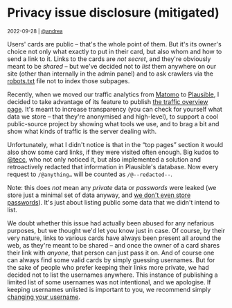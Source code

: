 # Privacy issue disclosure (mitigated)

<small>2022-09-28 | [@andrea](/@andrea)</small>

Users' cards are public – that's the whole point of them. But it's its owner's choice not only what exactly to put in their card,
but also whom and how to send a link to it. Links to the cards are _not secret_, and they're obviously meant to be _shared_ –
but we've decided not to _list_ them anywhere on our site (other than internally in the admin panel)
and to ask crawlers via the [robots.txt](/robots.txt) file not to index those subpages.

Recently, when we moved our traffic analytics from [Matomo](https://matomo.org/) to [Plausible](https://plausible.io/),
I decided to take advantage of its feature to publish [the traffic overview page](https://stats.pronouns.page/en.pronouns.page?period=30d).
It's meant to increase transparency (you can check for yourself what data we store – that they're anonymised and high-level),
to support a cool public-source project by showing what tools we use,
and to brag a bit and show what kinds of traffic is the server dealing with.

Unfortunately, what I didn't notice is that in the “top pages” section it would also show some card links,
if they were visited often enough. Big kudos to [@tecc](/@tecc), who not only noticed it,
but also implemented a solution and retroactively redacted that information in Plausible's database.
Now every request to `/@anything…` will be counted as `/@--redacted--`.

Note: this does _not_ mean any _private_ data or _passwords_ were leaked
(we store just a minimal set of data anyway, and [we don't even store passwords](https://avris.it/blog/passwords-are-pass%C3%A9)).
It's just about listing public some data that we didn't intend to list.

We doubt whether this issue had actually been abused for any nefarious purposes, but we thought we'd let you know just in case.
Of course, by their very nature, links to various cards have always been present all around the web, as they're meant to be shared
– and once the owner of a card shares their link with _anyone_, that person can just pass it on.
And of course one can always find some valid cards by simply guessing usernames.
But for the sake of people who prefer keeping their links more private, we had decided not to list the usernames anywhere.
This instance of publishing a limited list of some usernames was not intentional, and we apologise.
If keeping usernames unlisted is important to you, we recommend simply [changing your username](/account).
